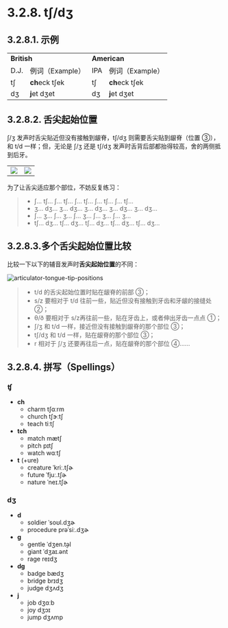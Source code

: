 # 3.2.8. <span class="pho">tʃ/dʒ</span>

## 3.2.8.1. 示例

<table>
<tbody>
<tr>
<td colspan="2"><strong>British</strong></td>
<td colspan="2"><strong>American</strong></td>
</tr>
<tr>
<td>D.J.</td>
<td>例词（Example）</td>
<td>IPA</td>
<td>例词（Example）</td>
</tr>
<tr>
<td><span class="pho">tʃ</span><span class="speak-word-inline" data-audio-uk-male="/audios/uk_phonetics_sound_cheese_2023feb.mp3"></span></td>
<td><b>ch</b>eck <span class="pho alt">tʃek</span><span class="speak-word-inline" data-audio-uk-female="/audios/check-uk-female.mp3" data-audio-uk-male="/audios/check-uk-male.mp3"></span></td>
<td><span class="pho">tʃ</span><span class="speak-word-inline" data-audio-us-male="/audios/us_phonetics_sound_cheese_2023feb.mp3"></span></td>
<td><b>ch</b>eck <span class="pho alt">tʃek</span><span class="speak-word-inline" data-audio-us-female="/audios/check-us-female.mp3" data-audio-us-male="/audios/check-us-male.mp3"></span></td>
</tr>
<tr>
<td><span class="pho">dʒ</span><span class="speak-word-inline" data-audio-uk-male="/audios/uk_phonetics_sound_jump_2023feb.mp3"></span></td>
<td><b>j</b>et <span class="pho alt">dʒet</span><span class="speak-word-inline" data-audio-uk-female="/audios/jet-uk-female.mp3" data-audio-uk-male="/audios/jet-uk-male.mp3"></span></td>
<td><span class="pho">dʒ</span><span class="speak-word-inline" data-audio-us-male="/audios/us_phonetics_sound_jump_2023feb.mp3"></span></td>
<td><b>j</b>et <span class="pho alt">dʒet</span><span class="speak-word-inline" data-audio-us-female="/audios/jet-us-female.mp3" data-audio-us-male="/audios/jet-us-male.mp3"></span></td>
</tr>
</tbody>
</table>

## 3.2.8.2. 舌尖起始位置

<span class="pho">ʃ/ʒ</span> 发声时舌尖贴近但没有接触到龈脊，<span class="pho">tʃ/dʒ</span> 则需要舌尖贴到龈脊（位置 ③），和 <span class="pho">t/d</span> 一样；但，无论是 <span class="pho">ʃ/ʒ</span> 还是 <span class="pho">tʃ/dʒ</span> 发声时舌背后部都抬得较高，舍的两侧抵到后牙。

<table>
<tbody>
<tr>
<td><img src="/images/articulator-tongue-tip-positions.svg"></img></td>
<td><img src="/images/articulator-tongue-tip-chzh.svg"></img></td>
</tr>
</tbody>
</table>

为了让舌尖适应那个部位，不妨反复练习：

> * <span class="pho">ʃ... tʃ... ʃ... tʃ... ʃ... tʃ... ʃ... tʃ... ʃ... tʃ...</span>
> * <span class="pho">ʒ... dʒ... ʒ... dʒ... ʒ... dʒ... ʒ... dʒ... ʒ... dʒ...</span>
> * <span class="pho">ʃ... ʒ... ʃ... ʒ... ʃ... ʒ... ʃ... ʒ... ʃ... ʒ...</span>
> * <span class="pho">tʃ... dʒ... tʃ... dʒ... tʃ... dʒ... tʃ... dʒ... tʃ... dʒ...</span>

## 3.2.8.3.多个舌尖起始位置比较

比较一下以下的辅音发声时**舌尖起始位置**的不同：

![articulator-tongue-tip-positions](/images/articulator-tongue-tip-positions.svg)

> * <span class="pho">t/d</span> 的舌尖起始位置时贴在龈脊的前部 ③；
> * <span class="pho">s/z</span> 要相对于 <span class="pho">t/d</span> 往前一些，贴近但没有接触到牙齿和牙龈的接缝处 ②；
> * <span class="pho">θ/ð</span> 要相对于 <span class="pho">s/z</span>再往前一些，贴在牙齿上，或者伸出牙齿一点点 ①；
> * <span class="pho">ʃ/ʒ</span> 和 <span class="pho">t/d</span> 一样，接近但没有接触到龈脊的那个部位 ③；
> * <span class="pho">tʃ/dʒ</span> 和 <span class="pho">t/d</span> 一样，贴在龈脊的那个部位 ③；
> * <span class="pho">r</span> 相对于 <span class="pho">ʃ/ʒ</span> 还要再往后一点，贴在龈脊的那个部位 ④……

## 3.2.8.4. 拼写（Spellings）

### <span class="pho">ʧ</span>

* **ch**
  * charm <span class="pho alt">tʃɑːrm</span> <span class="speak-word-inline" data-audio-us-male="/audios/charm-us-male.mp3" data-audio-us-female="/audios/charm-us-female.mp3"></span>
  * church <span class="pho alt">tʃɝːtʃ</span> <span class="speak-word-inline" data-audio-us-male="/audios/church-us-male.mp3" data-audio-us-female="/audios/church-us-female.mp3"></span>
  * teach <span class="pho alt">tiːtʃ</span> <span class="speak-word-inline" data-audio-us-male="/audios/teach-us-male.mp3" data-audio-us-female="/audios/teach-us-female.mp3"></span>
* **tch**
  * match <span class="pho alt">mætʃ</span> <span class="speak-word-inline" data-audio-us-male="/audios/match-us-male.mp3" data-audio-us-female="/audios/match-us-female.mp3"></span>
  * pitch <span class="pho alt">pɪtʃ</span> <span class="speak-word-inline" data-audio-us-male="/audios/pitch-us-male.mp3" data-audio-us-female="/audios/pitch-us-female.mp3"></span>
  * watch <span class="pho alt">wɑːtʃ</span> <span class="speak-word-inline" data-audio-us-male="/audios/watch-us-male.mp3" data-audio-us-female="/audios/watch-us-female.mp3"></span>
* **t** (+ure)
  * creature <span class="pho alt">ˈkriː.tʃɚ</span> <span class="speak-word-inline" data-audio-us-male="/audios/creature-us-male.mp3" data-audio-us-female="/audios/creature-us-female.mp3"></span>
  * future <span class="pho alt">ˈfjuː.tʃɚ</span> <span class="speak-word-inline" data-audio-us-male="/audios/future-us-male.mp3" data-audio-us-female="/audios/future-us-female.mp3"></span>
  * nature <span class="pho alt">ˈneɪ.tʃɚ</span> <span class="speak-word-inline" data-audio-us-male="/audios/nature-us-male.mp3" data-audio-us-female="/audios/nature-us-female.mp3"></span>

### <span class="pho">dʒ</span>

* **d**
  * soldier <span class="pho alt">ˈsoʊl.dʒɚ</span> <span class="speak-word-inline" data-audio-us-male="/audios/soldier-us-male.mp3" data-audio-us-female="/audios/soldier-us-female.mp3"></span>
  * procedure <span class="pho alt">prəˈsiː.dʒɚ</span> <span class="speak-word-inline" data-audio-us-male="/audios/procedure-us-male.mp3" data-audio-us-female="/audios/procedure-us-female.mp3"></span>
* **g**
  * gentle <span class="pho alt">ˈdʒen.t̬əl</span> <span class="speak-word-inline" data-audio-us-male="/audios/gentle-us-male.mp3" data-audio-us-female="/audios/gentle-us-female.mp3"></span>
  * giant <span class="pho alt">ˈdʒaɪ.ənt</span> <span class="speak-word-inline" data-audio-us-male="/audios/giant-us-male.mp3" data-audio-us-female="/audios/giant-us-female.mp3"></span>
  * rage <span class="pho alt">reɪdʒ</span> <span class="speak-word-inline" data-audio-us-male="/audios/rage-us-male.mp3" data-audio-us-female="/audios/rage-us-female.mp3"></span>
* **dg**
  * badge <span class="pho alt">bædʒ</span> <span class="speak-word-inline" data-audio-us-male="/audios/badge-us-male.mp3" data-audio-us-female="/audios/badge-us-female.mp3"></span>
  * bridge <span class="pho alt">brɪdʒ</span> <span class="speak-word-inline" data-audio-us-male="/audios/bridge-us-male.mp3" data-audio-us-female="/audios/bridge-us-female.mp3"></span>
  * judge <span class="pho alt">dʒʌdʒ</span> <span class="speak-word-inline" data-audio-us-male="/audios/judge-us-male.mp3" data-audio-us-female="/audios/judge-us-female.mp3"></span>
* **j**
  * job <span class="pho alt">dʒɑːb</span> <span class="speak-word-inline" data-audio-us-male="/audios/job-us-male.mp3" data-audio-us-female="/audios/job-us-female.mp3"></span>
  * joy <span class="pho alt">dʒɔɪ</span> <span class="speak-word-inline" data-audio-us-male="/audios/joy-us-male.mp3" data-audio-us-female="/audios/joy-us-female.mp3"></span>
  * jump <span class="pho alt">dʒʌmp</span> <span class="speak-word-inline" data-audio-us-male="/audios/jump-us-male.mp3" data-audio-us-female="/audios/jump-us-female.mp3"></span>
